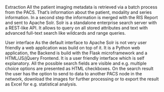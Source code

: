 Extraction
All the patient imaging metadata is retrieved via a batch process from the PACS. That’s information about the patient, modality and series information. In a second step the information is merged with the RIS Report and sent to Apache Solr. Solr is a standalone enterprise search server with a REST-like API. It allows to query on all stored attributes and text with advanced full-text search like wildcards and range queries.

User interface
As the default interface to Apache Solr is not very user friendly a web application was build on top of it. It is a Python web application, the Backend is build with the Flask microframework and a HTML/JS/jQuery Frontend. It is a user friendly interface which is self explanatory. All the possible search fields are visible and e.g. multiple choice options are presented as HTML checkboxes. On the search result the user has the option to send to data to another PACS node in the network, download the images for further processing or to export the result as Excel for e.g. statistical analysis.
